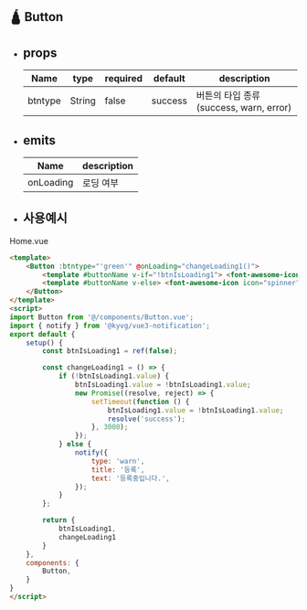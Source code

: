 ## 🛕 Button

- ## props  
   |Name|type|required|default|description|
   |---------|------|----|-|------|
   |btntype|String|false|success|버튼의 타입 종류(success, warn, error)|

- ## emits
   |Name|description|
   |-----------|------|
   |onLoading|로딩 여부|

- ## 사용예시
Home.vue
```html javascript
<template>
    <Button :btntype="'green'" @onLoading="changeLoading1()">
        <template #buttonName v-if="!btnIsLoading1"> <font-awesome-icon icon="plus" /> 등록 </template>
        <template #buttonName v-else> <font-awesome-icon icon="spinner" spin /> </template>
    </Button>
</template>
<script>
import Button from '@/components/Button.vue';
import { notify } from '@kyvg/vue3-notification';
export default {
    setup() {
        const btnIsLoading1 = ref(false);

        const changeLoading1 = () => {
			if (!btnIsLoading1.value) {
				btnIsLoading1.value = !btnIsLoading1.value;
				new Promise((resolve, reject) => {
					setTimeout(function () {
						btnIsLoading1.value = !btnIsLoading1.value;
						resolve('success');
					}, 3000);
				});
			} else {
				notify({
					type: 'warn',
					title: '등록',
					text: '등록중입니다.',
				});
			}
		};

        return {
            btnIsLoading1,
            changeLoading1
        }
    },
	components: {
        Button,
    }
}
</script>
```  